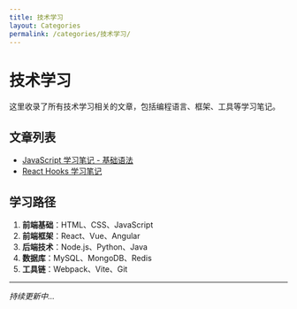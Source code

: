 ```yaml
---
title: 技术学习
layout: Categories
permalink: /categories/技术学习/
---
```


# 技术学习

这里收录了所有技术学习相关的文章，包括编程语言、框架、工具等学习笔记。

## 文章列表

- [JavaScript 学习笔记 - 基础语法](/blogs/category1/2018/121501.html)
- [React Hooks 学习笔记](/blogs/category1/2019/092101.html)

## 学习路径

1. **前端基础**：HTML、CSS、JavaScript
2. **前端框架**：React、Vue、Angular
3. **后端技术**：Node.js、Python、Java
4. **数据库**：MySQL、MongoDB、Redis
5. **工具链**：Webpack、Vite、Git

---

*持续更新中...*
